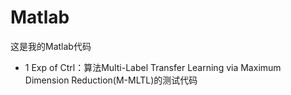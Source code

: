 # Matlab

这是我的Matlab代码

* 1 Exp of Ctrl：算法Multi-Label Transfer Learning via Maximum Dimension Reduction(M-MLTL)的测试代码
